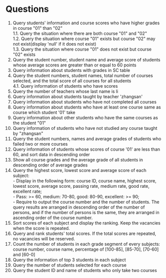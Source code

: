# Questions
1. Query students' information and course scores who have higher grades in course "01" than "02"  
1.1. Query the situation where there are both course "01" and "02"  
1.2. Query the situation where course "01" exists but course "02" may not exist(display 'null' if it does not exist)  
1.3. Query the situation where course "01" does not exist but course "02" exists  
2. Query the student number, student name and average score of students whose average scores are greater than or equal to 60 points  
3. Query information about students with grades in SC table  
4. Query the student numbers, student names, total number of courses selected, and the total score of all courses for all students  
4.1. Query information of students who have scores
5. Query the number of teachers whose last name is li  
6. Query information about students taught by teacher 'zhangsan'  
7. Query information about students who have not completed all courses  
8. Query information about students who have at least one course same as course which student '01' take  
9. Query information about other students who have the same courses as the student "01"  
10. Query information of students who have not studied any course taught by "zhangsan"  
11. Query the student numbers, names and average grades of students who failed two or more courses  
12. Query information of students whose scores of course '01' are less than 60, and sort data in descending order  
13. Show all course grades and the average grade of all students in descending order of average grades  
14.  Query the highest score, lowest score and average score of each subject:  
    -  Display in the following form: course ID, course name, highest score, lowest score, average score, passing rate, medium rate, good rate, excellent rate;  
    -  Pass: >= 60, medium: 70-80, good: 80-90, excellent: >= 90;  
    -  Require to output the course number and the number of students. The query results are arranged in descending order of the number of persons, and if the number of persons is the same, they are arranged in ascending order of the course number.  
15. Sort scores of each subject and display the ranking. Keep the vacancies when the score is repeated.  
16. Query and rank students' total scores. If the total scores are repeated, no vacancies will be reserved.  
17.  Count the number of students in each grade segment of every subjects: course number, course name, percentage of [100-85], [85-70], [70-60] and [60-0]  
18. Query the information of top 3 students in each subject  
19. Query the number of students selected for each course  
20. Query the student ID and name of students who only take two courses  


